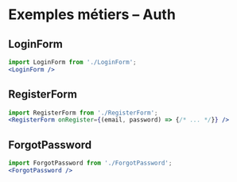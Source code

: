 # Exemples métiers – Auth

## LoginForm
```jsx
import LoginForm from './LoginForm';
<LoginForm />
```

## RegisterForm
```jsx
import RegisterForm from './RegisterForm';
<RegisterForm onRegister={(email, password) => {/* ... */}} />
```

## ForgotPassword
```jsx
import ForgotPassword from './ForgotPassword';
<ForgotPassword />
```
